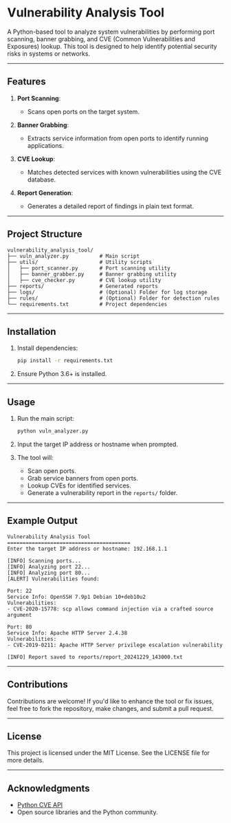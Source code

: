 # Vulnerability Analysis Tool

A Python-based tool to analyze system vulnerabilities by performing port scanning, banner grabbing, and CVE (Common Vulnerabilities and Exposures) lookup. This tool is designed to help identify potential security risks in systems or networks.

---

## Features

1. **Port Scanning**:

   - Scans open ports on the target system.

2. **Banner Grabbing**:

   - Extracts service information from open ports to identify running applications.

3. **CVE Lookup**:

   - Matches detected services with known vulnerabilities using the CVE database.

4. **Report Generation**:
   - Generates a detailed report of findings in plain text format.

---

## Project Structure

```
vulnerability_analysis_tool/
├── vuln_analyzer.py          # Main script
├── utils/                    # Utility scripts
│   ├── port_scanner.py       # Port scanning utility
│   ├── banner_grabber.py     # Banner grabbing utility
│   ├── cve_checker.py        # CVE lookup utility
├── reports/                  # Generated reports
├── logs/                     # (Optional) Folder for log storage
├── rules/                    # (Optional) Folder for detection rules
└── requirements.txt          # Project dependencies
```

---

## Installation

1. Install dependencies:

   ```bash
   pip install -r requirements.txt
   ```

2. Ensure Python 3.6+ is installed.

---

## Usage

1. Run the main script:

   ```bash
   python vuln_analyzer.py
   ```

2. Input the target IP address or hostname when prompted.

3. The tool will:
   - Scan open ports.
   - Grab service banners from open ports.
   - Lookup CVEs for identified services.
   - Generate a vulnerability report in the `reports/` folder.

---

## Example Output

```
Vulnerability Analysis Tool
========================================
Enter the target IP address or hostname: 192.168.1.1

[INFO] Scanning ports...
[INFO] Analyzing port 22...
[INFO] Analyzing port 80...
[ALERT] Vulnerabilities found:

Port: 22
Service Info: OpenSSH 7.9p1 Debian 10+deb10u2
Vulnerabilities:
- CVE-2020-15778: scp allows command injection via a crafted source argument

Port: 80
Service Info: Apache HTTP Server 2.4.38
Vulnerabilities:
- CVE-2019-0211: Apache HTTP Server privilege escalation vulnerability

[INFO] Report saved to reports/report_20241229_143000.txt
```

---

## Contributions

Contributions are welcome! If you'd like to enhance the tool or fix issues, feel free to fork the repository, make changes, and submit a pull request.

---

## License

This project is licensed under the MIT License. See the LICENSE file for more details.

---

## Acknowledgments

- [Python CVE API](https://cve.circl.lu/)
- Open source libraries and the Python community.
